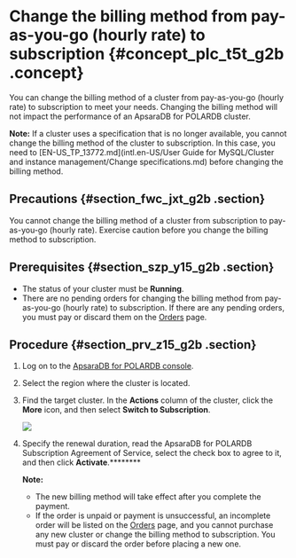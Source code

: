 # Change the billing method from pay-as-you-go \(hourly rate\) to subscription {#concept_plc_t5t_g2b .concept}

You can change the billing method of a cluster from pay-as-you-go \(hourly rate\) to subscription to meet your needs. Changing the billing method will not impact the performance of an ApsaraDB for POLARDB cluster.

**Note:** If a cluster uses a specification that is no longer available, you cannot change the billing method of the cluster to subscription. In this case, you need to [EN-US\_TP\_13772.md](intl.en-US/User Guide for MySQL/Cluster and instance management/Change specifications.md) before changing the billing method.

## Precautions {#section_fwc_jxt_g2b .section}

You cannot change the billing method of a cluster from subscription to pay-as-you-go \(hourly rate\). Exercise caution before you change the billing method to subscription.

## Prerequisites {#section_szp_y15_g2b .section}

-   The status of your cluster must be **Running**.
-   There are no pending orders for changing the billing method from pay-as-you-go \(hourly rate\) to subscription. If there are any pending orders, you must pay or discard them on the [Orders](https://expense.console.aliyun.com/#/order/list/) page.

## Procedure {#section_prv_z15_g2b .section}

1.  Log on to the [ApsaraDB for POLARDB console](https://polardb.console.aliyun.com).
2.  Select the region where the cluster is located.
3.  Find the target cluster. In the **Actions** column of the cluster, click the **More** icon, and then select **Switch to Subscription**.

    ![](images/6580_en-US.png)

4.  Specify the renewal duration, read the ApsaraDB for POLARDB Subscription Agreement of Service, select the check box to agree to it, and then click **Activate**.********

    **Note:** 

    -   The new billing method will take effect after you complete the payment.
    -   If the order is unpaid or payment is unsuccessful, an incomplete order will be listed on the [Orders](https://expense.console.aliyun.com/#/order/list/) page, and you cannot purchase any new cluster or change the billing method to subscription. You must pay or discard the order before placing a new one.

